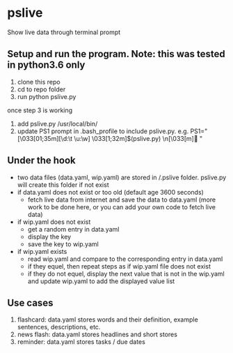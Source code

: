 # pslive
Show live data through terminal prompt

## Setup and run the program. Note: this was tested in python3.6 only
1. clone this repo
2. cd to repo folder
3. run python pslive.py

once step 3 is working
1. add pslive.py /usr/local/bin/
2. update PS1 prompt in .bash_profile to include pslive.py. e.g.
PS1="\[\033[01;35m\][\d:\t \u:\w] \033[1;32m\]\$(pslive.py) \n\[\033[m\]🍺  "

## Under the hook
* two data files (data.yaml, wip.yaml) are stored in <HOME DIR>/.pslive folder. pslive.py will create this folder if not exist
* if data.yaml does not exist or too old (default age 3600 seconds)
  - fetch live data from internet and save the data to data.yaml (more work to be done here, or you can add your own code to fetch live data)
* if wip.yaml does not exist
  - get a random entry in data.yaml
  - display the key
  - save the key to wip.yaml
* if wip.yaml exists
  - read wip.yaml and compare to the corresponding entry in data.yaml
  - if they equel, then repeat steps as if wip.yaml file does not exist
  - if they do not equel, display the next value that is not in the wip.yaml and update wip.yaml to add the displayed value list

## Use cases
1. flashcard: data.yaml stores words and their definition, example sentences, descriptions, etc.
2. news flash: data.yaml stores headlines and short stores
3. reminder: data.yaml stores tasks / due dates
